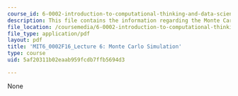 ```yaml
---
course_id: 6-0002-introduction-to-computational-thinking-and-data-science-fall-2016
description: This file contains the information regarding the Monte Carlo Simulation.
file_location: /coursemedia/6-0002-introduction-to-computational-thinking-and-data-science-fall-2016/5af20311b02eaab959fcdb7ffb5694d3_MIT6_0002F16_lec6.pdf
file_type: application/pdf
layout: pdf
title: 'MIT6_0002F16_Lecture 6: Monte Carlo Simulation'
type: course
uid: 5af20311b02eaab959fcdb7ffb5694d3

---
```

None